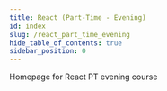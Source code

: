 ```yaml
---
title: React (Part-Time - Evening)
id: index
slug: /react_part_time_evening
hide_table_of_contents: true
sidebar_position: 0
---
```


Homepage for React PT evening course
